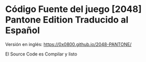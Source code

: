  Código Fuente del juego [2048] Pantone Edition Traducido al Español 
========================================================================

Versión en inglés: https://0x0800.github.io/2048-PANTONE/

El Source Code es Compilar y listo
